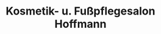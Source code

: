 ---
title: "Kosmetik- u. Fußpflegesalon Hoffmann"
url: /neukieritzsch/kosmetik-u-fusspflegesalon-hoffmann/
shop: Kosmetik
---
